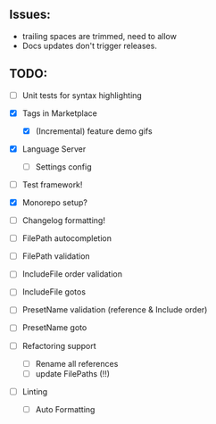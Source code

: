 ## Issues:

- trailing spaces are trimmed, need to allow
- Docs updates don't trigger releases.

## TODO:

- [ ] Unit tests for syntax highlighting
- [x] Tags in Marketplace

  - [x] (Incremental) feature demo gifs

- [x] Language Server
  - [ ] Settings config
- [ ] Test framework!
- [x] Monorepo setup?
- [ ] Changelog formatting!

- [ ] FilePath autocompletion
- [ ] FilePath validation
- [ ] IncludeFile order validation
- [ ] IncludeFile gotos
- [ ] PresetName validation (reference & Include order)
- [ ] PresetName goto
- [ ] Refactoring support
  - [ ] Rename all references
  - [ ] update FilePaths (!!)
- [ ] Linting
  - [ ] Auto Formatting
